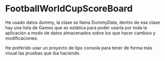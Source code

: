 # FootballWorldCupScoreBoard

He usado datos dummy, la clase se llama DummyData, dentro de esa clase hay una lista de Games que es estática para poder usarla por toda la aplicación a modo de datos almacenados sobre los que hacer cambios y modificaciones. 
 
He preferido usar un proyecto de tipo consola para tener de forma más visual las pruebas que iba haciendo.


